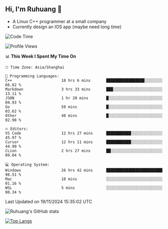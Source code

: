 ## Hi, I'm Ruhuang 👋

- A Linux C++ programmer at a small company
- Currently design an IOS app (maybe need long time)

<!--START_SECTION:waka-->
![Code Time](http://img.shields.io/badge/Code%20Time-147%20hrs%2047%20mins-blue)

![Profile Views](http://img.shields.io/badge/Profile%20Views-35-blue)

📊 **This Week I Spent My Time On** 

```text
🕑︎ Time Zone: Asia/Shanghai

💬 Programming Languages: 
C++                      18 hrs 6 mins       █████████████████░░░░░░░░   66.82 % 
Markdown                 3 hrs 33 mins       ███░░░░░░░░░░░░░░░░░░░░░░   13.11 % 
JSON                     1 hr 20 mins        █░░░░░░░░░░░░░░░░░░░░░░░░   04.93 % 
Go                       58 mins             █░░░░░░░░░░░░░░░░░░░░░░░░   03.62 % 
Other                    48 mins             █░░░░░░░░░░░░░░░░░░░░░░░░   02.98 % 

🔥 Editors: 
VS Code                  12 hrs 27 mins      ███████████░░░░░░░░░░░░░░   45.97 % 
Cursor                   12 hrs 11 mins      ███████████░░░░░░░░░░░░░░   44.99 % 
CLion                    2 hrs 27 mins       ██░░░░░░░░░░░░░░░░░░░░░░░   09.04 % 

💻 Operating System: 
Windows                  26 hrs 42 mins      █████████████████████████   98.51 % 
Mac                      18 mins             ░░░░░░░░░░░░░░░░░░░░░░░░░   01.16 % 
WSL                      5 mins              ░░░░░░░░░░░░░░░░░░░░░░░░░   00.34 % 
```


 Last Updated on 19/11/2024 15:35:02 UTC
<!--END_SECTION:waka-->

![Ruhuang's GitHub stats](https://github-readme-stats.vercel.app/api?username=ruhuang2001&count_private=true&hide_title=true&show_icons=true&theme=vue)

[![Top Langs](https://github-readme-stats.vercel.app/api/top-langs/?username=ruhuang2001&layout=compact)](https://github.com/anuraghazra/github-readme-stats)
